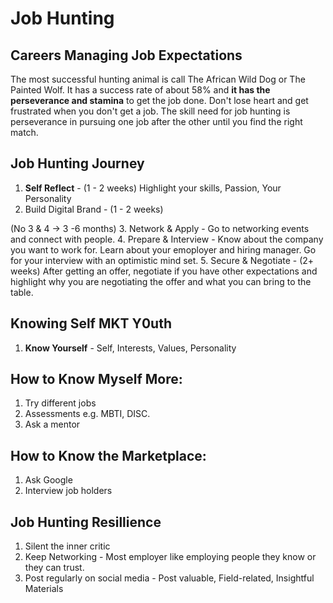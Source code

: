 # Job Hunting

## Careers Managing Job Expectations
The most successful hunting animal is call The African Wild Dog or The Painted Wolf. It has a success rate of about 58% and **it has the perseverance and stamina** to get the job done.
Don't lose heart and get frustrated when you don't get a job. The skill need for job hunting is perseverance in pursuing one job after the other until you find the right match.

## Job Hunting Journey
1. **Self Reflect** - (1 - 2 weeks) Highlight your skills, Passion, Your Personality
2. Build Digital Brand - (1 - 2 weeks)  


(No 3 & 4 -> 3 -6 months) 
3. Network & Apply - Go to networking events and connect with people.
4. Prepare & Interview - Know about the company you want to work for. Learn about your emoployer and hiring manager. Go for your interview with an optimistic mind set.
5. Secure & Negotiate - (2+ weeks) After getting an offer, negotiate if you have other expectations and highlight why you are negotiating the offer and what you can bring to the table.

## Knowing Self MKT Y0uth
1. **Know Yourself** - Self, Interests, Values, Personality

## How to Know Myself More:
1. Try different jobs
2. Assessments e.g. MBTI, DISC.
3. Ask a mentor

## How to Know the Marketplace:
1. Ask Google
2. Interview job holders


## Job Hunting Resillience
1. Silent the inner critic
2. Keep Networking - Most employer like employing people they know or they can trust.
3. Post regularly on social media - Post valuable, Field-related, Insightful Materials 














